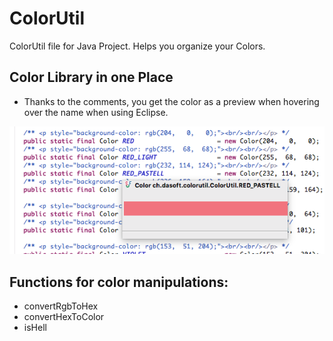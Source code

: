 # ColorUtil
ColorUtil file for Java Project. Helps you organize your Colors.

## Color Library in one Place
* Thanks to the comments, you get the color as a preview when hovering over the name when using Eclipse.

![ScreenShot](colorutil.png)

## Functions for color manipulations:
* convertRgbToHex
* convertHexToColor
* isHell
